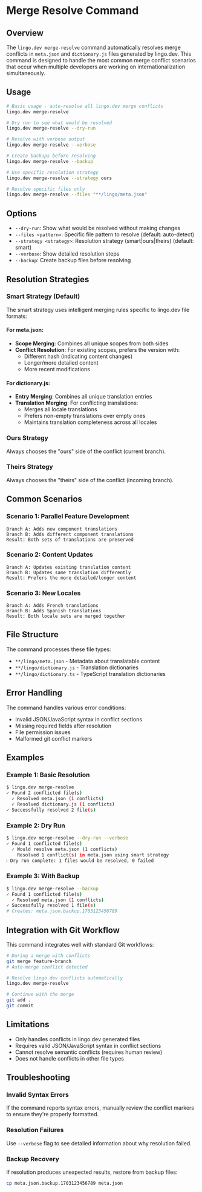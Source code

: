 # Merge Resolve Command

## Overview

The `lingo.dev merge-resolve` command automatically resolves merge conflicts in `meta.json` and `dictionary.js` files generated by lingo.dev. This command is designed to handle the most common merge conflict scenarios that occur when multiple developers are working on internationalization simultaneously.

## Usage

```bash
# Basic usage - auto-resolve all lingo.dev merge conflicts
lingo.dev merge-resolve

# Dry run to see what would be resolved
lingo.dev merge-resolve --dry-run

# Resolve with verbose output
lingo.dev merge-resolve --verbose

# Create backups before resolving
lingo.dev merge-resolve --backup

# Use specific resolution strategy
lingo.dev merge-resolve --strategy ours

# Resolve specific files only
lingo.dev merge-resolve --files "**/lingo/meta.json"
```

## Options

- `--dry-run`: Show what would be resolved without making changes
- `--files <pattern>`: Specific file pattern to resolve (default: auto-detect)
- `--strategy <strategy>`: Resolution strategy (smart|ours|theirs) (default: smart)
- `--verbose`: Show detailed resolution steps
- `--backup`: Create backup files before resolving

## Resolution Strategies

### Smart Strategy (Default)

The smart strategy uses intelligent merging rules specific to lingo.dev file formats:

#### For meta.json:

- **Scope Merging**: Combines all unique scopes from both sides
- **Conflict Resolution**: For existing scopes, prefers the version with:
  - Different hash (indicating content changes)
  - Longer/more detailed content
  - More recent modifications

#### For dictionary.js:

- **Entry Merging**: Combines all unique translation entries
- **Translation Merging**: For conflicting translations:
  - Merges all locale translations
  - Prefers non-empty translations over empty ones
  - Maintains translation completeness across all locales

### Ours Strategy

Always chooses the "ours" side of the conflict (current branch).

### Theirs Strategy

Always chooses the "theirs" side of the conflict (incoming branch).

## Common Scenarios

### Scenario 1: Parallel Feature Development

```
Branch A: Adds new component translations
Branch B: Adds different component translations
Result: Both sets of translations are preserved
```

### Scenario 2: Content Updates

```
Branch A: Updates existing translation content
Branch B: Updates same translation differently
Result: Prefers the more detailed/longer content
```

### Scenario 3: New Locales

```
Branch A: Adds French translations
Branch B: Adds Spanish translations
Result: Both locale sets are merged together
```

## File Structure

The command processes these file types:

- `**/lingo/meta.json` - Metadata about translatable content
- `**/lingo/dictionary.js` - Translation dictionaries
- `**/lingo/dictionary.ts` - TypeScript translation dictionaries

## Error Handling

The command handles various error conditions:

- Invalid JSON/JavaScript syntax in conflict sections
- Missing required fields after resolution
- File permission issues
- Malformed git conflict markers

## Examples

### Example 1: Basic Resolution

```bash
$ lingo.dev merge-resolve
✓ Found 2 conflicted file(s)
  ✓ Resolved meta.json (1 conflicts)
  ✓ Resolved dictionary.js (1 conflicts)
✓ Successfully resolved 2 file(s)
```

### Example 2: Dry Run

```bash
$ lingo.dev merge-resolve --dry-run --verbose
✓ Found 1 conflicted file(s)
  ✓ Would resolve meta.json (1 conflicts)
    Resolved 1 conflict(s) in meta.json using smart strategy
ℹ Dry run complete: 1 files would be resolved, 0 failed
```

### Example 3: With Backup

```bash
$ lingo.dev merge-resolve --backup
✓ Found 1 conflicted file(s)
  ✓ Resolved meta.json (1 conflicts)
✓ Successfully resolved 1 file(s)
# Creates: meta.json.backup.1703123456789
```

## Integration with Git Workflow

This command integrates well with standard Git workflows:

```bash
# During a merge with conflicts
git merge feature-branch
# Auto-merge conflict detected

# Resolve lingo.dev conflicts automatically
lingo.dev merge-resolve

# Continue with the merge
git add .
git commit
```

## Limitations

- Only handles conflicts in lingo.dev generated files
- Requires valid JSON/JavaScript syntax in conflict sections
- Cannot resolve semantic conflicts (requires human review)
- Does not handle conflicts in other file types

## Troubleshooting

### Invalid Syntax Errors

If the command reports syntax errors, manually review the conflict markers to ensure they're properly formatted.

### Resolution Failures

Use `--verbose` flag to see detailed information about why resolution failed.

### Backup Recovery

If resolution produces unexpected results, restore from backup files:

```bash
cp meta.json.backup.1703123456789 meta.json
```
